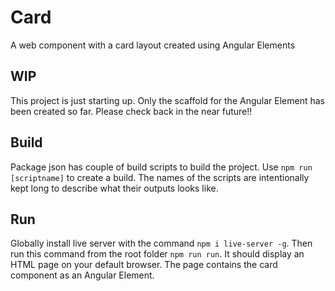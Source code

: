 # Card
A web component with a card layout created using Angular Elements

## WIP
This project is just starting up. Only the scaffold for the Angular Element has been created so far. Please check back in the near future!!

## Build
Package json has couple of build scripts to build the project. Use `npm run [scriptname]` to create a build. The names of the scripts are intentionally kept long to describe what their outputs looks like.

## Run
Globally install live server with the command `npm i live-server -g`. Then run this command from the root folder `npm run run`. It should display an HTML page on your default browser. The page contains the card component as an Angular Element.



